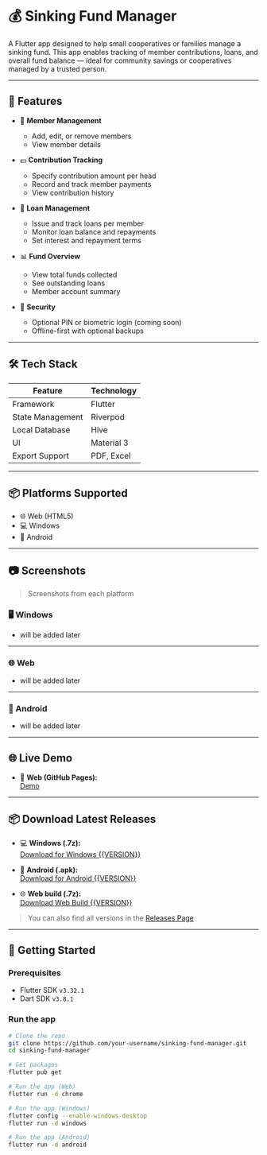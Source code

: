 # 💰 Sinking Fund Manager

A Flutter app designed to help small cooperatives or families manage a sinking fund. This app enables tracking of member contributions, loans, and overall fund balance — ideal for community savings or cooperatives managed by a trusted person.

---

## 📱 Features

- 👥 **Member Management**
    - Add, edit, or remove members
    - View member details

- 💵 **Contribution Tracking**
    - Specify contribution amount per head
    - Record and track member payments
    - View contribution history

- 📄 **Loan Management**
    - Issue and track loans per member
    - Monitor loan balance and repayments
    - Set interest and repayment terms

- 📊 **Fund Overview**
    - View total funds collected
    - See outstanding loans
    - Member account summary

- 🔐 **Security**
    - Optional PIN or biometric login (coming soon)
    - Offline-first with optional backups

---

## 🛠️ Tech Stack

| Feature          | Technology |
|------------------|------------|
| Framework        | Flutter    |
| State Management | Riverpod   |
| Local Database   | Hive       |
| UI               | Material 3 |
| Export Support   | PDF, Excel |


---

## 📦 Platforms Supported

- 🌐 Web (HTML5)
- 💻 Windows
- 📱 Android

---

## 📷 Screenshots

> Screenshots from each platform

### 🖥️ Windows
- will be added later
---

### 🌐 Web
- will be added later
---

### 📱 Android
- will be added later
---

## 🌐 Live Demo

- 🔗 **Web (GitHub Pages):**  
  [Demo](https://omnitechphilippines.github.io/sinking-fund-manager/)

---

## 📦 Download Latest Releases

- 💻 **Windows (.7z):**  
  [Download for Windows {{VERSION}}](https://github.com/omnitechphilippines/sinking-fund-manager/releases/download/{{ENCODED_VERSION}}/windows-release-{{ENCODED_VERSION}}.7z)

- 📱 **Android (.apk):**  
  [Download for Android {{VERSION}}](https://github.com/omnitechphilippines/sinking-fund-manager/releases/download/{{ENCODED_VERSION}}/app-release-{{ENCODED_VERSION}}.apk)

- 🌐 **Web build (.7z):**  
  [Download Web Build {{VERSION}}](https://github.com/omnitechphilippines/sinking-fund-manager/releases/download/{{ENCODED_VERSION}}/web-release-{{ENCODED_VERSION}}.7z)

> You can also find all versions in the [Releases Page](https://github.com/omnitechphilippines/sinking-fund-manager/releases)

---

## 🚀 Getting Started

### Prerequisites

- Flutter SDK `v3.32.1`
- Dart SDK `v3.8.1`

### Run the app

```bash
# Clone the repo
git clone https://github.com/your-username/sinking-fund-manager.git
cd sinking-fund-manager

# Get packages
flutter pub get

# Run the app (Web)
flutter run -d chrome

# Run the app (Windows)
flutter config --enable-windows-desktop
flutter run -d windows

# Run the app (Android)
flutter run -d android

